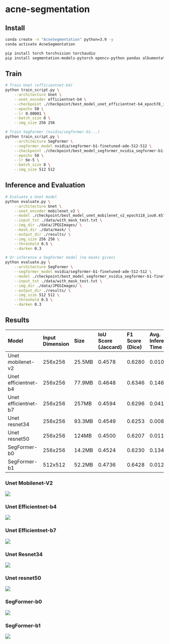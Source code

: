 # acne-segmentation

## Install

```sh
conda create -n "AcneSegmentation" python=3.9 -y
conda activate AcneSegmentation

pip install torch torchvision torchaudio
pip install segmentation-models-pytorch opencv-python pandas albumentations tqdm matplotlib transformers
```

## Train

```sh
# Train Unet (efficientnet-b4)
python train_script.py \
    --architecture Unet \
    --unet_encoder efficientnet-b4 \
    --checkpoint ./checkpoint/best_model_unet_efficientnet-b4_epoch78_iou0.4648.pth \
    --epochs 50 \
    --lr 0.00001 \
    --batch_size 8 \
    --img_size 256 256

# Train SegFormer (nvidia/segformer-b1...)
python train_script.py \
    --architecture SegFormer \
    --segformer_model nvidia/segformer-b1-finetuned-ade-512-512 \
    --checkpoint ./checkpoint/best_model_segformer_nvidia_segformer-b1-finetuned-ade-512-512_epoch45_iou0.4737.pth \
    --epochs 50 \
    --lr 6e-5 \
    --batch_size 8 \
    --img_size 512 512
```

## Inference and Evaluation

```sh
# Evaluate a Unet model
python evaluate.py \
    --architecture Unet \
    --unet_encoder mobilenet_v2 \
    --model ./checkpoint/best_model_unet_mobilenet_v2_epoch118_iou0.4578.pth \
    --input_txt ./data/with_mask_test.txt \
    --img_dir ./data/JPEGImages/ \
    --mask_dir ./data/mask/ \
    --output_dir ./results/ \
    --img_size 256 256 \
    --threshold 0.5 \
    --darken 0.3

# Or inference a SegFormer model (no masks given)
python evaluate.py \
    --architecture SegFormer \
    --segformer_model nvidia/segformer-b1-finetuned-ade-512-512 \
    --model ./checkpoint/best_model_segformer_nvidia_segformer-b1-finetuned-ade-512-512_epoch45_iou0.4737.pth \
    --input_txt ./data/with_mask_test.txt \
    --img_dir ./data/JPEGImages/ \
    --output_dir ./results/ \
    --img_size 512 512 \
    --threshold 0.5 \
    --darken 0.3
```

## Results

| Model | Input Dimension | Size | IoU Score (Jaccard) | F1 Score (Dice) | Avg. Inference Time (s) |
| :------------------- | :-------------- | :----- | :------------------ | :-------------- | :---------------------- |
| Unet mobilenet-v2 | 256x256 | 25.5MB | 0.4578 | 0.6280 | 0.0108 |
| Unet efficientnet-b4 | 256x256 | 77.9MB | 0.4648 | 0.6346 | 0.1468 |
| Unet efficientnet-b7 | 256x256 | 257MB | 0.4594 | 0.6296 | 0.0414 |
| Unet resnet34 | 256x256 | 93.3MB | 0.4549 | 0.6253 | 0.0088 |
| Unet resnet50 | 256x256 | 124MB | 0.4500 | 0.6207 | 0.0110 |
| SegFormer-b0 | 256x256 | 14.2MB | 0.4524 | 0.6230 | 0.1346 |
| SegFormer-b1 | 512x512 | 52.2MB | 0.4736 | 0.6428 | 0.0120 |

### Unet Mobilenet-V2

![](results/best_worst_predictions_unet_mobilenet_v2.png) 

### Unet Efficientnet-b4

![](results/best_worst_predictions_unet_efficientnet-b4.png) 

### Unet Efficientnet-b7

![](results/best_worst_predictions_unet_efficientnet-b7.png) 

### Unet Resnet34

![](results/best_worst_predictions_unet_resnet34.png)

### Unet resnet50

![](results/best_worst_predictions_unet_resnet50.png)

### SegFormer-b0

![](results/best_worst_predictions_segformer_nvidia_segformer-b0-finetuned-ade-512-512.png) 

### SegFormer-b1

![](results/best_worst_predictions_segformer_nvidia_segformer-b1-finetuned-ade-512-512.png)
